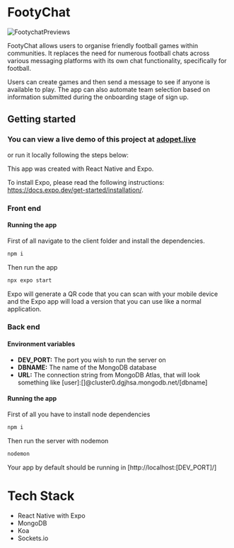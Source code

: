 # FootyChat

![FootychatPreviews](https://user-images.githubusercontent.com/105861220/206741959-b47c5be2-4636-474f-aaaf-b8d23ecc542c.png)

FootyChat allows users to organise friendly football games within communities. It replaces the need for numerous football chats across various messaging platforms with its own chat functionality, specifically for football. 

Users can create games and then send a message to see if anyone is available to play. The app can also automate team selection based on information submitted during the onboarding stage of sign up.

## Getting started

### You can view a live demo of this project at [adopet.live](https://adopet.live)

or run it locally following the steps below:

This app was created with React Native and Expo.

To install Expo, please read the following instructions: https://docs.expo.dev/get-started/installation/.

### Front end

#### Running the app

First of all navigate to the client folder and install the dependencies.

```bash
npm i
```

Then run the app

```bash
npx expo start
```

Expo will generate a QR code that you can scan with your mobile device and the Expo app will load a version that you can use like a normal application.

### Back end

#### Environment variables

- **DEV_PORT:** The port you wish to run the server on
- **DBNAME:** The name of the MongoDB database
- **URL:** The connection string from MongoDB Atlas, that will look something like [user]:[<password>]@cluster0.dgjhsa.mongodb.net/[dbname]

#### Running the app

First of all you have to install node dependencies

```bash
npm i
```

Then run the server with nodemon

```bash
nodemon
```

Your app by default should be running in [http://localhost:[DEV_PORT]/]

# Tech Stack
- React Native with Expo
- MongoDB
- Koa
- Sockets.io



